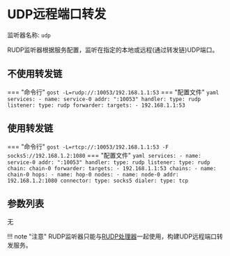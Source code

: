 # UDP远程端口转发

监听器名称: `udp`

RUDP监听器根据服务配置，监听在指定的本地或远程(通过转发链)UDP端口。

## 不使用转发链

=== "命令行"
    ```
	gost -L=rudp://:10053/192.168.1.1:53
	```
=== "配置文件"
    ```yaml
	services:
	- name: service-0
	  addr: ":10053"
	  handler:
		type: rudp
	  listener:
		type: rudp
	  forwarder:
	    targets:
		- 192.168.1.1:53
	```

## 使用转发链

=== "命令行"
    ```
	gost -L=rtcp://:10053/192.168.1.1:53 -F socks5://192.168.1.2:1080
	```
=== "配置文件"
    ```yaml
	services:
	- name: service-0
	  addr: ":10053"
	  handler:
		type: rudp
	  listener:
		type: rudp
		chain: chain-0
	  forwarder:
	    targets:
		- 192.168.1.1:53
	chains:
	- name: chain-0
	  hops:
	  - name: hop-0
		nodes:
		- name: node-0
		  addr: 192.168.1.2:1080
		  connector:
			type: socks5
		  dialer:
			type: tcp
	```
	
## 参数列表

无

!!! note "注意"
    RUDP监听器只能与[RUDP处理器](/components/handlers/rudp/)一起使用，构建UDP远程端口转发服务。
